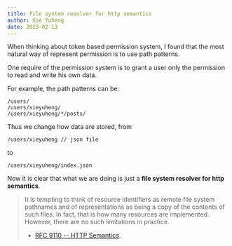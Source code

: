 ```yaml
---
title: File system resolver for http semantics
author: Xie Yuheng
date: 2023-02-13
---
```


When thinking about token based permission system,
I found that the most natural way of represent permission
is to use path patterns.

One require of the permission system is to grant a user
only the permission to read and write his own data.

For example, the path patterns can be:

```
/users/
/users/xieyuheng/
/users/xieyuheng/*/posts/
```

Thus we change how data are stored, from

```
/users/xieyuheng // json file
```

to

```
/users/xieyuheng/index.json
```

Now it is clear that what we are doing is just
a **file system resolver for http semantics**.

> It is tempting to think of resource identifiers as remote file
> system pathnames and of representations as being a copy of the
> contents of such files. In fact, that is how many resources are
> implemented. However, there are no such limitations in practice.
>
> - [RFC 9110 -- HTTP Semantics](https://www.rfc-editor.org/rfc/rfc9110.html).
